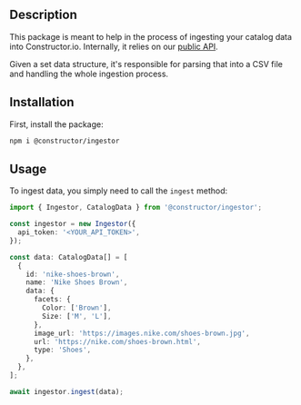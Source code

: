 ## Description

This package is meant to help in the process of ingesting your catalog data into Constructor.io. Internally, it relies on our [public API](https://docs.constructor.io/).

Given a set data structure, it's responsible for parsing that into a CSV file and handling the whole ingestion process.

## Installation

First, install the package:

```bash
npm i @constructor/ingestor
```

## Usage

To ingest data, you simply need to call the `ingest` method:

```ts
import { Ingestor, CatalogData } from '@constructor/ingestor';

const ingestor = new Ingestor({
  api_token: '<YOUR_API_TOKEN>',
});

const data: CatalogData[] = [
  {
    id: 'nike-shoes-brown',
    name: 'Nike Shoes Brown',
    data: {
      facets: {
        Color: ['Brown'],
        Size: ['M', 'L'],
      },
      image_url: 'https://images.nike.com/shoes-brown.jpg',
      url: 'https://nike.com/shoes-brown.html',
      type: 'Shoes',
    },
  },
];

await ingestor.ingest(data);
```
